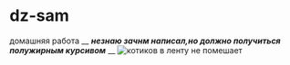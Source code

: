 # dz-sam
домашняя работа
__
***незнаю зачнм написал,но должно получиться полужирным курсивом***
__
![котиков в ленту не помешает](https://avatarko.ru/img/kartinka/5/kot_soldat_4693.jpg)



